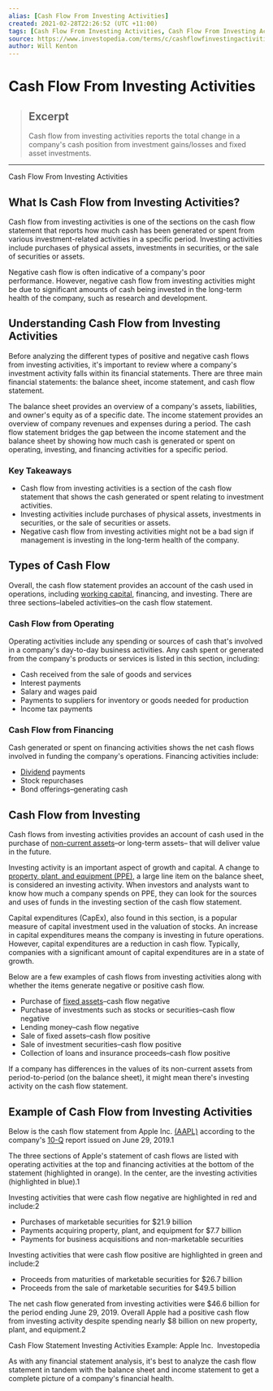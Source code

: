 ```yaml
---
alias: [Cash Flow From Investing Activities]
created: 2021-02-28T22:26:52 (UTC +11:00)
tags: [Cash Flow From Investing Activities, Cash Flow From Investing Activities]
source: https://www.investopedia.com/terms/c/cashflowfinvestingactivities.asp
author: Will Kenton
---
```


# Cash Flow From Investing Activities

> ## Excerpt
> Cash flow from investing activities reports the total change in a company's cash position from investment gains/losses and fixed asset investments.

---

Cash Flow From Investing Activities
## What Is Cash Flow from Investing Activities?

Cash flow from investing activities is one of the sections on the cash flow statement that reports how much cash has been generated or spent from various investment-related activities in a specific period. Investing activities include purchases of physical assets, investments in securities, or the sale of securities or assets.

Negative cash flow is often indicative of a company's poor performance. However, negative cash flow from investing activities might be due to significant amounts of cash being invested in the long-term health of the company, such as research and development.

## Understanding Cash Flow from Investing Activities

Before analyzing the different types of positive and negative cash flows from investing activities, it's important to review where a company's investment activity falls within its financial statements. There are three main financial statements: the balance sheet, income statement, and cash flow statement.

The balance sheet provides an overview of a company's assets, liabilities, and owner's equity as of a specific date. The income statement provides an overview of company revenues and expenses during a period. The cash flow statement bridges the gap between the income statement and the balance sheet by showing how much cash is generated or spent on operating, investing, and financing activities for a specific period.

### Key Takeaways

-   Cash flow from investing activities is a section of the cash flow statement that shows the cash generated or spent relating to investment activities.
-   Investing activities include purchases of physical assets, investments in securities, or the sale of securities or assets.
-   Negative cash flow from investing activities might not be a bad sign if management is investing in the long-term health of the company.

## Types of Cash Flow

Overall, the cash flow statement provides an account of the cash used in operations, including [working capital](https://www.investopedia.com/terms/w/workingcapital.asp), financing, and investing. There are three sections–labeled activities–on the cash flow statement.

### Cash Flow from Operating

Operating activities include any spending or sources of cash that's involved in a company's day-to-day business activities. Any cash spent or generated from the company's products or services is listed in this section, including:

-   Cash received from the sale of goods and services
-   Interest payments
-   Salary and wages paid
-   Payments to suppliers for inventory or goods needed for production
-   Income tax payments

### Cash Flow from Financing

Cash generated or spent on financing activities shows the net cash flows involved in funding the company's operations. Financing activities include:

-   [Dividend](https://www.investopedia.com/terms/d/dividend.asp) payments
-   Stock repurchases
-   Bond offerings–generating cash

## Cash Flow from Investing

Cash flows from investing activities provides an account of cash used in the purchase of [non-current assets](https://www.investopedia.com/terms/n/noncurrent-assets.asp)–or long-term assets– that will deliver value in the future. 

Investing activity is an important aspect of growth and capital. A change to [property, plant, and equipment (PPE),](https://www.investopedia.com/terms/p/ppe.asp) a large line item on the balance sheet, is considered an investing activity. When investors and analysts want to know how much a company spends on PPE, they can look for the sources and uses of funds in the investing section of the cash flow statement.

Capital expenditures (CapEx), also found in this section, is a popular measure of capital investment used in the valuation of stocks. An increase in capital expenditures means the company is investing in future operations. However, capital expenditures are a reduction in cash flow. Typically, companies with a significant amount of capital expenditures are in a state of growth.

Below are a few examples of cash flows from investing activities along with whether the items generate negative or positive cash flow.

-   Purchase of [fixed assets](https://www.investopedia.com/terms/f/fixedasset.asp)–cash flow negative
-   Purchase of investments such as stocks or securities–cash flow negative
-   Lending money–cash flow negative
-   Sale of fixed assets–cash flow positive
-   Sale of investment securities–cash flow positive
-   Collection of loans and insurance proceeds–cash flow positive

If a company has differences in the values of its non-current assets from period-to-period (on the balance sheet), it might mean there's investing activity on the cash flow statement.

## Example of Cash Flow from Investing Activities

Below is the cash flow statement from Apple Inc. [(AAPL)](https://www.investopedia.com/markets/quote?tvwidgetsymbol=aapl) according to the company's [10-Q](https://investor.apple.com/investor-relations/sec-filings/) report issued on June 29, 2019.1

The three sections of Apple's statement of cash flows are listed with operating activities at the top and financing activities at the bottom of the statement (highlighted in orange). In the center, are the investing activities (highlighted in blue).1

Investing activities that were cash flow negative are highlighted in red and include:2

-   Purchases of marketable securities for $21.9 billion
-   Payments acquiring property, plant, and equipment for $7.7 billion
-   Payments for business acquisitions and non-marketable securities

Investing activities that were cash flow positive are highlighted in green and include:2

-   Proceeds from maturities of marketable securities for $26.7 billion
-   Proceeds from the sale of marketable securities for $49.5 billion

The net cash flow generated from investing activities were $46.6 billion for the period ending June 29, 2019. Overall Apple had a positive cash flow from investing activity despite spending nearly $8 billion on new property, plant, and equipment.2

Cash Flow Statement Investing Activities Example: Apple Inc.  Investopedia

As with any financial statement analysis, it's best to analyze the cash flow statement in tandem with the balance sheet and income statement to get a complete picture of a company's financial health.
